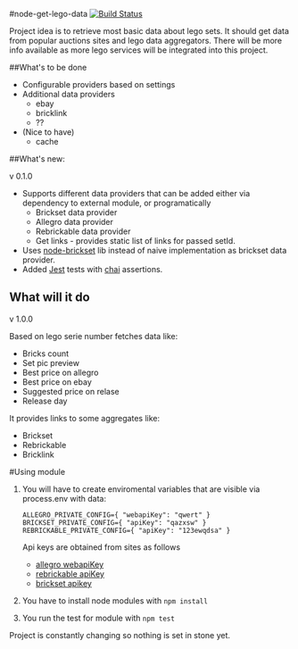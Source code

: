 #node-get-lego-data [![Build Status](https://travis-ci.org/klapek/node-get-lego-data.svg?branch=master)](https://travis-ci.org/klapek/node-get-lego-data)

Project idea is to retrieve most basic data about lego sets.
It should get data from popular auctions sites and lego data aggregators.
There will be more info available as more lego services will be integrated into this project.

##What's to be done

- Configurable providers based on settings
- Additional data providers
    - ebay
    - bricklink
    - ??
- (Nice to have)
    - cache

##What's new:

v 0.1.0
- Supports different data providers that can be added either via dependency to external module, 
or programatically
    - Brickset data provider
    - Allegro data provider
    - Rebrickable data provider
    - Get links - provides static list of links for passed setId.
- Uses [node-brickset](https://github.com/boneskull/node-brickset) lib instead of naive 
implementation as brickset data provider.
- Added [Jest](https://facebook.github.io/jest/) tests with [chai](http://chaijs.com/api/bdd/) 
assertions.

## What will it do

v 1.0.0

Based on lego serie number fetches data like:
- Bricks count
- Set pic preview
- Best price on allegro
- Best price on ebay
- Suggested price on relase
- Release day

It provides links to some aggregates like:
- Brickset
- Rebrickable
- Bricklink

#Using module

1. You will have to create enviromental variables that are visible via process.env with data:
    ```
    ALLEGRO_PRIVATE_CONFIG={ "webapiKey": "qwert" }
    BRICKSET_PRIVATE_CONFIG={ "apiKey": "qazxsw" }
    REBRICKABLE_PRIVATE_CONFIG={ "apiKey": "123ewqdsa" }
    ```
    
    Api keys are obtained from sites as follows
    - [allegro webapiKey](http://allegro.pl/webapi)
    - [rebrickable apiKey](http://rebrickable.com/api/)       
    - [brickset apikey](http://brickset.com/tools/webservices/v2)

2. You have to install node modules with `npm install`
3. You run the test for module with `npm test`

Project is constantly changing so nothing is set in stone yet.

